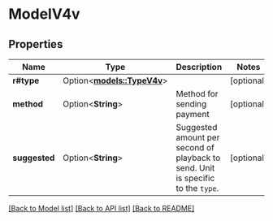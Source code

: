 # ModelV4v

## Properties

Name | Type | Description | Notes
------------ | ------------- | ------------- | -------------
**r#type** | Option<[**models::TypeV4v**](type_v4v.md)> |  | [optional]
**method** | Option<**String**> | Method for sending payment  | [optional]
**suggested** | Option<**String**> | Suggested amount per second of playback to send. Unit is specific to the `type`.  | [optional]

[[Back to Model list]](../README.md#documentation-for-models) [[Back to API list]](../README.md#documentation-for-api-endpoints) [[Back to README]](../README.md)



